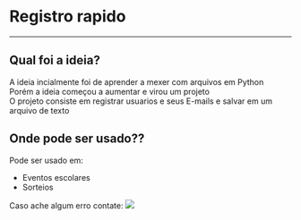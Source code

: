 # Registro rapido
---
## Qual foi a ideia?
A ideia incialmente foi de aprender a mexer com arquivos em Python</Br>
Porém a ideia começou a aumentar e virou um projeto</Br>
O projeto consiste em registrar usuarios e seus E-mails e salvar em um arquivo de texto

## Onde pode ser usado??

Pode ser usado em:
* Eventos escolares
* Sorteios

Caso ache algum erro contate:
  <a href = "mailto:luizrolvr@gmail.com"><img src="https://img.shields.io/badge/-Gmail-%23333?style=for-the-badge&logo=gmail&logoColor=white" target="_blank"></a>
